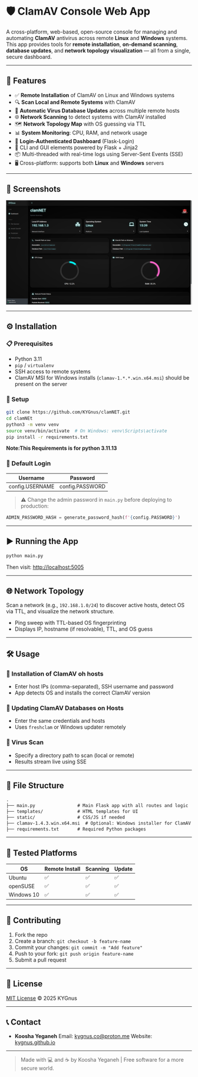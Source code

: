 # 🛡️ ClamAV Console Web App

A cross-platform, web-based, open-source console for managing and automating **ClamAV** antivirus across remote **Linux** and **Windows** systems. This app provides tools for **remote installation**, **on-demand scanning**, **database updates**, and **network topology visualization** — all from a single, secure dashboard.

---

## 🚀 Features

- ✅ **Remote Installation** of ClamAV on Linux and Windows systems  
- 🔍 **Scan Local and Remote Systems** with ClamAV  
- 🔄 **Automatic Virus Database Updates** across multiple remote hosts  
- 🌐 **Network Scanning** to detect systems with ClamAV installed  
- 🗺️ **Network Topology Map** with OS guessing via TTL  
- 📊 **System Monitoring**: CPU, RAM, and network usage  
- 🔐 **Login-Authenticated Dashboard** (Flask-Login)  
- 🧰 CLI and GUI elements powered by Flask + Jinja2  
- 📦 Multi-threaded with real-time logs using Server-Sent Events (SSE)  
- 🖥️ Cross-platform: supports both **Linux** and **Windows** servers  

---

## 📸 Screenshots

![clamNET](./clamNET.png)

---

## ⚙️ Installation

### 📋 Prerequisites

- Python 3.11
- `pip` / `virtualenv`
- SSH access to remote systems
- ClamAV MSI for Windows installs (`clamav-1.*.*.win.x64.msi`) should be present on the server

### 🔧 Setup

```bash
git clone https://github.com/KYGnus/clamNET.git
cd clamNEt
python3 -m venv venv
source venv/bin/activate  # On Windows: venv\Scripts\activate
pip install -r requirements.txt
````

**Note:This Requirements is for python 3.11.13**


### 🔐 Default Login

| Username | Password |
| -------- | -------- |
| config.USERNAME    | config.PASSWORD    |

> ⚠️ Change the admin password in `main.py` before deploying to production:

```python
ADMIN_PASSWORD_HASH = generate_password_hash(f'{config.PASSWORD}')
```

---

## ▶️ Running the App

```bash
python main.py
```

Then visit: [http://localhost:5005](http://localhost:5005)

---

## 🌐 Network Topology

Scan a network (e.g., `192.168.1.0/24`) to discover active hosts, detect OS via TTL, and visualize the network structure.

* Ping sweep with TTL-based OS fingerprinting
* Displays IP, hostname (if resolvable), TTL, and OS guess

---

## 🛠️ Usage

### 🔧 Installation of ClamAV oh hosts

* Enter host IPs (comma-separated), SSH username and password
* App detects OS and installs the correct ClamAV version

### 🔄 Updating ClamAV Databases on Hosts

* Enter the same credentials and hosts
* Uses `freshclam` or Windows updater remotely

### 🧪 Virus Scan

* Specify a directory path to scan (local or remote)
* Results stream live using SSE

---

## 📁 File Structure

```text
.
├── main.py                # Main Flask app with all routes and logic
├── templates/             # HTML templates for UI
├── static/                # CSS/JS if needed
├── clamav-1.4.3.win.x64.msi  # Optional: Windows installer for ClamAV
├── requirements.txt       # Required Python packages
```

---

## 🧪 Tested Platforms

| OS         | Remote Install | Scanning | Update |
| ---------- | -------------- | -------- | ------ |
| Ubuntu     | ✅              | ✅        | ✅      |
| openSUSE   | ✅              | ✅        | ✅      |
| Windows 10 | ✅              | ✅        | ✅      |
---


## 🤝 Contributing

1. Fork the repo
2. Create a branch: `git checkout -b feature-name`
3. Commit your changes: `git commit -m "Add feature"`
4. Push to your fork: `git push origin feature-name`
5. Submit a pull request

---

## 📃 License

[MIT License](https://opensource.org/licenses/MIT) © 2025 KYGnus

---

## 📞 Contact

* **Koosha Yeganeh**
  Email: [kygnus.co@proton.me](mailto:kygnus.co@proton.me)
  Website: [kygnus.github.io](https://kygnus.github.io/)

---

> Made with 💻 and ☕ by Koosha Yeganeh | Free software for a more secure world.


